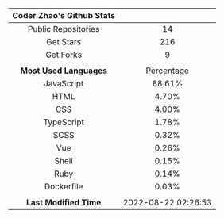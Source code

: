 | **Coder Zhao's Github Stats** | |
|:-:|:-:|
| Public Repositories | 14 |
| Get Stars | 216 |
| Get Forks | 9 |
| | |
| **Most Used Languages** | Percentage |
| JavaScript | 88.61% |
| HTML | 4.70% |
| CSS | 4.00% |
| TypeScript | 1.78% |
| SCSS | 0.32% |
| Vue | 0.26% |
| Shell | 0.15% |
| Ruby | 0.14% |
| Dockerfile | 0.03% |
| | |
| **Last Modified Time** | 2022-08-22 02:26:53 |